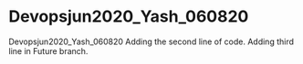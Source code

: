 # Devopsjun2020_Yash_060820
Devopsjun2020_Yash_060820
Adding the second line of code.
Adding third line in Future branch.
